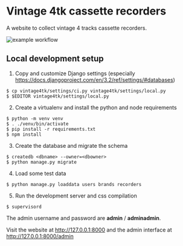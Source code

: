 # Vintage 4tk cassette recorders

A website to collect vintage 4 tracks cassette recorders.

![example workflow](https://github.com/carlotm/vintage4tk/actions/workflows/CI.yml/badge.svg)

## Local development setup

1. Copy and customize Django settings (especially https://docs.djangoproject.com/en/3.2/ref/settings/#databases)

```
$ cp vintage4tk/settings/ci.py vintage4tk/settings/local.py
$ $EDITOR vintage4tk/settings/local.py
```

2. Create a virtualenv and install the python and node requirements

```
$ python -m venv venv
$ . ./venv/bin/activate
$ pip install -r requirements.txt
$ npm install
```

3. Create the database and migrate the schema

```
$ createdb <dbname> --owner=<dbowner>
$ python manage.py migrate
```

4. Load some test data

```
$ python manage.py loaddata users brands recorders
```

5. Run the development server and css compilation

```
$ supervisord
```

The admin username and password are **admin** / **adminadmin**.

Visit the website at http://127.0.0.1:8000
and the admin interface at http://127.0.0.1:8000/admin


